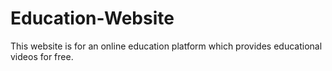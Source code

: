 # Education-Website
This website is for an online education platform which provides educational videos for free. 
